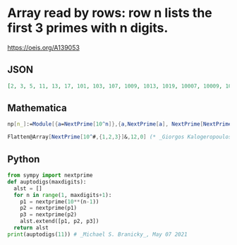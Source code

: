 # Array read by rows: row n lists the first 3 primes with n digits\.
https://oeis.org/A139053
## JSON
```JSON
[2, 3, 5, 11, 13, 17, 101, 103, 107, 1009, 1013, 1019, 10007, 10009, 10037, 100003, 100019, 100043, 1000003, 1000033, 1000037, 10000019, 10000079, 10000103, 100000007, 100000037, 100000039, 1000000007, 1000000009, 1000000021, 10000000019, 10000000033, 10000000061]
```
## Mathematica
```Mathematica
np[n_]:=Module[{a=NextPrime[10^n]},{a,NextPrime[a], NextPrime[NextPrime[ a]]}]; Flatten[Array[np,12,0]] (* _Harvey P. Dale_, Dec 14 2011 *)
```
```Mathematica
Flatten@Array[NextPrime[10^#,{1,2,3}]&,12,0] (* _Giorgos Kalogeropoulos_, May 06 2019 *)
```
## Python
```Python
from sympy import nextprime
def auptodigs(maxdigits):
  alst = []
  for n in range(1, maxdigits+1):
    p1 = nextprime(10**(n-1))
    p2 = nextprime(p1)
    p3 = nextprime(p2)
    alst.extend([p1, p2, p3])
  return alst
print(auptodigs(11)) # _Michael S. Branicky_, May 07 2021
```
